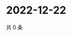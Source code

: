 # 2022-12-22

共 0 条

<!-- BEGIN WEIBO -->
<!-- 最后更新时间 Thu Dec 22 2022 00:02:45 GMT+0800 (China Standard Time) -->

<!-- END WEIBO -->
